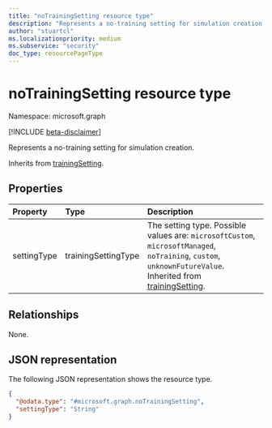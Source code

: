 ```yaml
---
title: "noTrainingSetting resource type"
description: "Represents a no-training setting for simulation creation."
author: "stuartcl"
ms.localizationpriority: medium
ms.subservice: "security"
doc_type: resourcePageType
---
```


# noTrainingSetting resource type

Namespace: microsoft.graph

[!INCLUDE [beta-disclaimer](../../includes/beta-disclaimer.md)]

Represents a no-training setting for simulation creation.

Inherits from [trainingSetting](../resources/trainingsetting.md).

## Properties

|Property|Type|Description|
|:---|:---|:---|
|settingType|trainingSettingType|The setting type. Possible values are: `microsoftCustom`, `microsoftManaged`, `noTraining`, `custom`, `unknownFutureValue`. Inherited from [trainingSetting](../resources/trainingsetting.md).|

## Relationships

None.

## JSON representation

The following JSON representation shows the resource type.
<!-- {
  "blockType": "resource",
  "@odata.type": "microsoft.graph.noTrainingSetting"
}
-->
``` json
{
  "@odata.type": "#microsoft.graph.noTrainingSetting",
  "settingType": "String"
}
```

